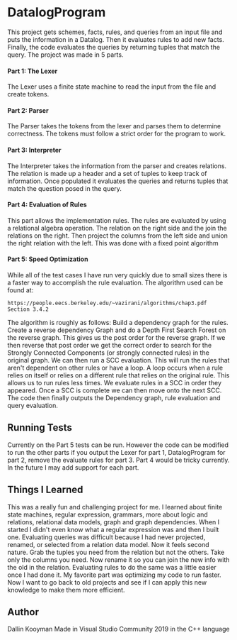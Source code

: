 # DatalogProgram
This project gets schemes, facts, rules, and queries from an input file and puts the information in a Datalog. Then it evaluates rules to add new facts. Finally, the code evaluates the queries by returning tuples that match the query. The project was made in 5 parts.
#### Part 1: The Lexer
The Lexer uses a finite state machine to read the input from the file and create tokens.
#### Part 2: Parser
The Parser takes the tokens from the lexer and parses them to determine correctness. The tokens must follow a strict order for the program to work.
#### Part 3: Interpreter
The Interpreter takes the information from the parser and creates relations. The relation is made up a header and a set of tuples to keep track of information. Once populated it evaluates the queries and returns tuples that match the question posed in the query.
#### Part 4: Evaluation of Rules
This part allows the implementation rules. The rules are evaluated by using a relational algebra operation. The relation on the right side and the join the relations on the right. Then project the columns from the left side and union the right relation with the left. This was done with a fixed point algorithm
#### Part 5: Speed Optimization
While all of the test cases I have run very quickly due to small sizes there is a faster way to accomplish the rule evaluation. The algorithm used can be found at:
```
https://people.eecs.berkeley.edu/~vazirani/algorithms/chap3.pdf
Section 3.4.2
```
The algorithm is roughly as follows:
Build a dependency graph for the rules. Create a reverse dependency Graph and do a Depth First Search Forest on the reverse graph. This gives us the post order for the reverse graph. If we then reverse that post order we get the correct order to search for the Strongly Connected Components (or strongly connected rules) in the original graph. We can then run a SCC evaluation. This will run the rules that aren't dependent on other rules or have a loop. A loop occurs when a rule relies on itself or relies on a different rule that relies on the original rule. This allows us to run rules less times. We evaluate rules in a SCC in order they appeared. Once a SCC is complete we can then move onto the next SCC. The code then finally outputs the Dependency graph, rule evaluation and query evaluation.


## Running Tests
Currently on the Part 5 tests can be run. However the code can be modified to run the other parts if you output the Lexer for part 1, DatalogProgram for part 2, remove the evaluate rules for part 3. Part 4 would be tricky currently.
In the future I may add support for each part. 

## Things I Learned
This was a really fun and challenging project for me. I learned about finite state machines, regular expression, grammars, more about logic and relations, relational data models, graph and graph dependencies. When I started I didn't even know what a regular expression was and then I built one. Evaluating queries was difficult because I had never projected, renamed, or selected from a relation data model. Now it feels second nature. Grab the tuples you need from the relation but not the others. Take only the columns you need. Now rename it so you can join the new info with the old in the relation. Evaluating rules to do the same was a little easier once I had done it. My favorite part was optimizing my code to run faster. Now I want to go back to old projects and see if I can apply this new knowledge to make them more efficient.

## Author
Dallin Kooyman
Made in Visual Studio Community 2019 in the C++ language
